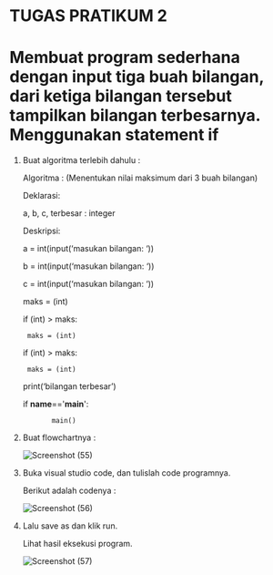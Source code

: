 # TUGAS PRATIKUM 2

# Membuat program sederhana dengan input tiga buah bilangan, dari ketiga bilangan tersebut tampilkan bilangan terbesarnya. Menggunakan statement if

1. Buat algoritma terlebih dahulu :

   Algoritma : (Menentukan nilai maksimum dari 3 buah bilangan)
   
   Deklarasi:
   
    a, b, c, terbesar : integer
    
   Deskripsi:
   
    a = int(input(‘masukan bilangan: ‘))
    
    b = int(input(‘masukan bilangan: ‘))
    
    c = int(input(‘masukan bilangan: ‘))

    maks = (int)
    
    if (int) >  maks:
    
	    maks = (int)
      
    if (int)  > maks:
    
	    maks = (int)
      
   print(‘bilangan terbesar’)

    if __name__=='__main__':
    
              main()

2. Buat flowchartnya :

   ![Screenshot (55)](https://user-images.githubusercontent.com/72993076/98403005-cfe6e480-209a-11eb-82e0-3d8a0c549945.png)
   
3. Buka visual studio code, dan tulislah code programnya.

   Berikut adalah codenya :

   ![Screenshot (56)](https://user-images.githubusercontent.com/72993076/98403270-4a176900-209b-11eb-8eee-2eb8f8bad404.png)

4. Lalu save as dan klik run.

   Lihat hasil eksekusi program.
   
   ![Screenshot (57)](https://user-images.githubusercontent.com/72993076/98403855-31f41980-209c-11eb-8b64-d16e69825255.png)

